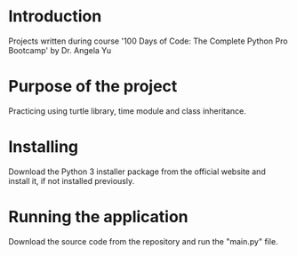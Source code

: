 # Introduction
Projects written during course '100 Days of Code: The Complete Python Pro Bootcamp' by Dr. Angela Yu

# Purpose of the project
Practicing using turtle library, time module and class inheritance.

# Installing
Download the Python 3 installer package from the official website and install it, if not installed previously.

# Running the application
Download the source code from the repository and run the "main.py" file.